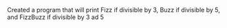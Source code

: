 Created a program that will print Fizz if divisible by 3, Buzz if divisible by 5, and FizzBuzz if divisible by 3 ad 5
